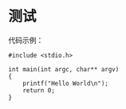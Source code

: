 # 测试 #

代码示例：

~~~{.c}
#include <stdio.h>

int main(int argc, char** argv)
{
    printf("Hello World\n");
    return 0;
}
~~~

